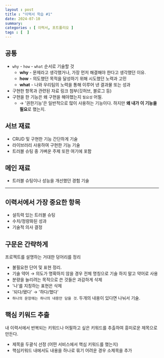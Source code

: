 ```yaml
---
layout : post
title : "이력서 학습 #1"
date: 2024-07-10
summary: 
categories : [ 이력서, 포트폴리오 ]
tags : [  ]
---
```



## 공통

- `why` - `how` - `what` 순서로 기술할 것
  - **why**  - 문제라고 생각했거나, 가장 먼저 해결해야 한다고 생각했던 이유.
  - **how**  - 의도했던 목적을 달성하기 위해 시도했던 노력과 고민
  - **what** - 나와 우리팀의 노력을 통해 이루어 낸 결과물 또는 성과  
- 구현한 항목과 관련된 자료 링크 첨부(깃허브, 블로그 등)
- 구현을 한 기능은 왜 구현을 해야했는지 `필요성` 어필.
  - → '권한기능'은 일반적으로 많이 사용하는 기능이다. 하지만 **왜 내가 이 기능을 필요**로 했는지.

## 서브 재료

- CRUD 및 구현한 기능 간단하게 기술
- 라이브러리 사용하여 구현한 기능 기술
- 트러블 슈팅 중 가벼운 주제 또한 여기에 포함


## 메인 재료

- 트러블 슈팅이나 성능을 개선했던 경험 기술


---

## 이력서에서 가장 중요한 항목

* 설득력 있는 트러블 슈팅
* 수치/정량화된 성과
* 기술적 의사 결정

## 구문은 간략하게

프로젝트를 설명하는 거대한 덩어리를 정리

* 불필요한 단어 및 표현 정리.
* 기술 약어  → 의도가 명확하지 않을 경우 전체 명칭으로 기술 하지 말고 약어로 사용
* 분량을 늘리려는 목적으로 쓴 것들은 과감하게 삭제
* '나'를 지칭하는 표현은 삭제
* '되다/됐다' → '하다/했다'
* `하나의 문장에는 하나의 내용만 담을 것`. 두개의 내용이 있다면 나눠서 기술.

## 핵심 키워드 추출

내 이력서에서 반복되는 키워드나 어필하고 싶은 키워드를 추출하여 흥미로운 제목으로 만든다.

* 제목을 두괄식 선정 (어떤 서비스에서 핵심 키워드를 했는지)
* 핵심키워드 내에서도 내용을 하나로 묶기 어려운 경우 소제목을 추가
       
             
      






